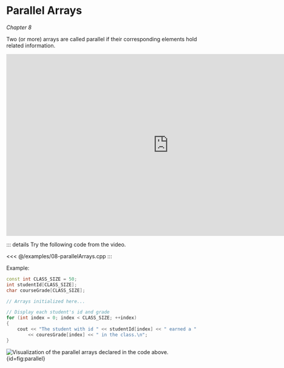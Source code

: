Parallel Arrays
===============

*Chapter 8*

Two (or more) arrays are called parallel if their corresponding elements hold
related information.

<div class="youtube">
<div><iframe width="853" height="480" src="https://www.youtube-nocookie.com/embed/tYIwaCo0JJo?showinfo=0&amp;rel=0" frameborder="0" allow="accelerometer; autoplay; encrypted-media; gyroscope; picture-in-picture" allowfullscreen="allowfullscreen"></iframe></div>
</div>

::: details Try the following code from the video.

<<< @/examples/08-parallelArrays.cpp
:::

Example:

```cpp
const int CLASS_SIZE = 50;
int studentId[CLASS_SIZE];
char courseGrade[CLASS_SIZE];

// Arrays initialized here...

// Display each student's id and grade
for (int index = 0; index < CLASS_SIZE; ++index)
{
    cout << "The student with id " << studentId[index] << " earned a "
        << couresGrade[index] << " in the class.\n";
}
```

![Visualization of the parallel arrays declared in the code above.](/images/arrays/array-parallel.svg 'Visualization of the parallel arrays declared in the code above.'){id=fig:parallel}
